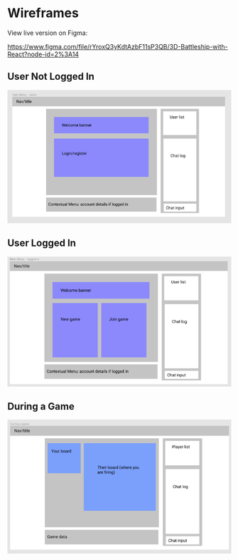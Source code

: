 # Wireframes
View live version on Figma:

https://www.figma.com/file/rYroxQ3yKdtAzbF11sP3QB/3D-Battleship-with-React?node-id=2%3A14

## User Not Logged In

![Wireframe 1, showing the main page if a user is not logged in](https://github.com/itspladd/react-3d-battleship/blob/main/planning/screenshots/wireframe_1.png)

## User Logged In

![Wireframe 2, showing the main page if a user is logged in](https://github.com/itspladd/react-3d-battleship/blob/main/planning/screenshots/wireframe_2.png)

## During a Game
![Wireframe 3, showing the app while a user is playing a game](https://github.com/itspladd/react-3d-battleship/blob/main/planning/screenshots/wireframe_3.png)
